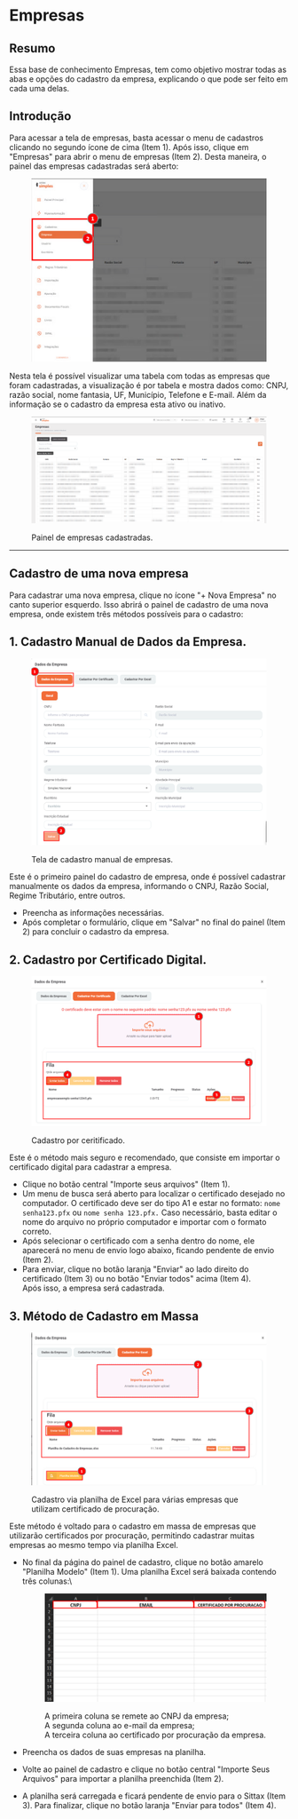 # Empresas

## Resumo&#x20;

Essa base de conhecimento Empresas, tem como objetivo mostrar todas as abas e opções do cadastro da empresa, explicando o que pode ser feito em cada uma delas.&#x20;

## Introdução&#x20;

Para acessar a tela de empresas, basta acessar o menu de cadastros clicando no segundo ícone de cima (Item 1). Após isso, clique em "Empresas" para abrir o menu de empresas (Item 2). Desta maneira, o painel das empresas cadastradas será aberto:

<figure><img src="../../../.gitbook/assets/image.png" alt=""><figcaption></figcaption></figure>

Nesta tela é possível visualizar uma tabela com todas as empresas que foram cadastradas, a visualização é por tabela e mostra dados como: CNPJ, razão social, nome fantasia, UF, Município, Telefone e E-mail. Além da informação se o cadastro da empresa esta ativo ou inativo.

<figure><img src="../../../.gitbook/assets/image (240).png" alt=""><figcaption><p>Painel de empresas cadastradas.</p></figcaption></figure>

***

## Cadastro de uma nova empresa

Para cadastrar uma nova empresa, clique no ícone "+ Nova Empresa" no canto superior esquerdo. Isso abrirá o painel de cadastro de uma nova empresa, onde existem três métodos possíveis para o cadastro:

## **1. Cadastro Manual de Dados da Empresa.**

<figure><img src="../../../.gitbook/assets/image (91).png" alt=""><figcaption><p>Tela de cadastro manual de empresas.</p></figcaption></figure>

Este é o primeiro painel do cadastro de empresa, onde é possível cadastrar manualmente os dados da empresa, informando o CNPJ, Razão Social, Regime Tributário, entre outros.

* Preencha as informações necessárias.
* Após completar o formulário, clique em "Salvar" no final do painel (Item 2) para concluir o cadastro da empresa.

## **2. Cadastro por Certificado Digital.**

<figure><img src="../../../.gitbook/assets/image (95).png" alt=""><figcaption><p>Cadastro por ceritificado.</p></figcaption></figure>

Este é o método mais seguro e recomendado, que consiste em importar o certificado digital para cadastrar a empresa.

* Clique no botão central "Importe seus arquivos" (Item 1).
* Um menu de busca será aberto para localizar o certificado desejado no computador. O certificado deve ser do tipo A1 e estar no formato: `nome senha123.pfx` ou `nome senha 123.pfx.` Caso necessário, basta editar o nome do arquivo no próprio computador e importar com o formato correto.
* Após selecionar o certificado com a senha dentro do nome, ele aparecerá no menu de envio logo abaixo, ficando pendente de envio (Item 2).
* Para enviar, clique no botão laranja "Enviar" ao lado direito do certificado (Item 3) ou no botão "Enviar todos" acima (Item 4).\
  Após isso, a empresa será cadastrada.

## **3. Método de Cadastro em Massa**

<figure><img src="../../../.gitbook/assets/image (96).png" alt=""><figcaption><p>Cadastro via planilha de Excel para várias empresas que utilizam certificado de procuração.</p></figcaption></figure>

Este método é voltado para o cadastro em massa de empresas que utilizarão certificados por procuração, permitindo cadastrar muitas empresas ao mesmo tempo via planilha Excel.

*   No final da página do painel de cadastro, clique no botão amarelo "Planilha Modelo" (Item 1). Uma planilha Excel será baixada contendo três colunas:\


    <figure><img src="../../../.gitbook/assets/image (97).png" alt=""><figcaption><p>A primeira coluna se remete ao CNPJ da empresa;<br>A segunda coluna ao e-mail da empresa;<br>A terceira  coluna ao certificado por procuração da empresa.<br></p></figcaption></figure>
* Preencha os dados de suas empresas na planilha.
* Volte ao painel de cadastro e clique no botão central "Importe Seus Arquivos" para importar a planilha preenchida (Item 2).
* A planilha será carregada e ficará pendente de envio para o Sittax (Item 3). Para finalizar, clique no botão laranja "Enviar para todos" (Item 4).

